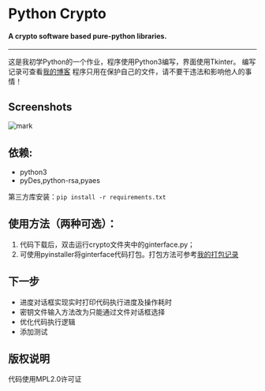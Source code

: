 # Python Crypto
#### A crypto software based pure-python libraries.

----

这是我初学Python的一个作业，程序使用Python3编写，界面使用Tkinter。
编写记录可查看[我的博客](http://blog.csdn.net/elang6962)
程序只用在保护自己的文件，请不要干违法和影响他人的事情！

## Screenshots
![mark](https://wolfww.oss-cn-hongkong.aliyuncs.com/crypto%E6%A0%B7%E5%9B%BE.PNG)

## 依赖:
 - python3
 - pyDes,python-rsa,pyaes

第三方库安装：```pip install -r requirements.txt```

## 使用方法（两种可选）：
 1. 代码下载后，双击运行crypto文件夹中的ginterface.py；
 2. 可使用pyinstaller将ginterface代码打包。打包方法可参考[我的打包记录](http://blog.csdn.net/elang6962/article/details/69259026)
 
## 下一步
 - 进度对话框实现实时打印代码执行进度及操作耗时
 - 密钥文件输入方法改为只能通过文件对话框选择
 - 优化代码执行逻辑
 - 添加测试
 
## 版权说明
代码使用MPL2.0许可证

